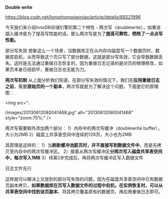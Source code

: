 **Double write**

https://blog.csdn.net/longzhongxiaoniao/article/details/89221996



今天我们来介绍InnoDB存储引擎的第二个特性 - 两次写（doublewrite），如果说插入缓冲是为了提高写性能的话，那么两次写是为了**提高可靠性**，**牺牲了一点点写性能。**

部分写失效
想象这么一个场景，当数据库正在从内存向磁盘写一个数据页时，数据库宕机，从而导致这个页只写了部分数据，这就是部分写失效，它会导致数据丢失。这时是无法通过重做日志恢复的，因为重做日志记录的是对页的物理修改，如果页本身已经损坏，重做日志也无能为力。



**两次写机制**
从上面分析我们知道，在部分写失效的情况下，我们在**应用重做日志之前**，需要**原始页的一个副本**，两次写就是为了解决这个问题，下面是它的原理图：

<img src="..

/images/20130612080041468.jpg" alt="20130612080041468" style="zoom:75%;" />



两次写需要额外添加两个部分：
1）内存中的两次写缓冲（doublewrite buffer），大小为2MB
2）磁盘上共享表空间中连续的128页，大小也为2MB



其原理是这样的：
1）当**刷新缓冲池脏页时，并不直接写到数据文件中**，而是先拷贝至内存中的两次写缓冲区。
2）接着从两次写缓冲区**分两次写入磁盘共享表空间中，每次写入1MB**
3）待第2步完成后，再将两次写缓冲区写入数据文件

日志文件先行

这样就可以解决上文提到的部分写失效的问题，因为在磁盘共享表空间中已有数据页副本拷贝，**如果数据库在页写入数据文件的过程中宕机，在实例恢复时，可以从共享表空间中找到该页副本**，将其拷贝覆盖原有的数据页，再应用重做日志即可。

